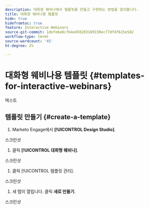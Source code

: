 ```yaml
---
description: 대화형 웨비나에서 템플릿을 만들고 구현하는 방법을 알아봅니다.
title: 대화형 웨비나용 템플릿
hide: true
hidefromtoc: true
feature: Interactive Webinars
source-git-commit: 1defe6e8c7b4e458203169150ec77df4f615e5d2
workflow-type: tm+mt
source-wordcount: '45'
ht-degree: 2%

---
```


# 대화형 웨비나용 템플릿 {#templates-for-interactive-webinars}

텍스트

## 템플릿 만들기 {#create-a-template}

1. Marketo Engage에서 **[!UICONTROL Design Studio]**.

스크린샷

1. 클릭 **[!UICONTROL 대화형 웨비나]**.

스크린샷

1. 클릭 [!UICONTROL 템플릿 관리].

스크린샷

1. 새 탭이 열립니다. 클릭 **새로 만들기**.

스크린샷
